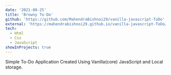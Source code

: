 ```yaml
---
date: '2021-08-25'
title: 'Browny To-Do'
github: 'https://github.com/MahendraBishnoi29/vanilla-javascript-ToDo'
external: 'https://mahendrabishnoi29.github.io/vanilla-javascript-ToDo/'
tech:
  - Html
  - Css
  - JavaScript
showInProjects: true
---
```


Simple To-Do Application Created Using Vanilla(core) JavaScript and Local storage.
